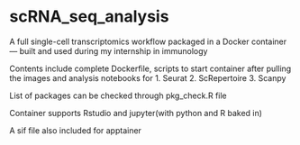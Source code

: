 # scRNA_seq_analysis

A full single-cell transcriptomics workflow packaged in a Docker container — built and used during my internship in immunology

Contents include complete Dockerfile, scripts to start container after pulling the images and analysis notebooks for 1. Seurat 2. ScRepertoire 3. Scanpy

List of packages can be checked through pkg_check.R file

Container supports Rstudio and jupyter(with python and R baked in)

A sif file also included for apptainer
